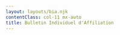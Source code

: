 ```yaml
---
layout: layouts/bia.njk
contentClass: col-11 mx-auto
title: Bulletin Individuel d'Affiliation
---
```



